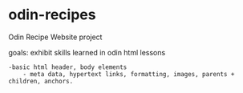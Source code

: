 # odin-recipes
Odin Recipe Website project

goals: exhibit skills learned in odin html lessons

    -basic html header, body elements
        - meta data, hypertext links, formatting, images, parents + children, anchors.
